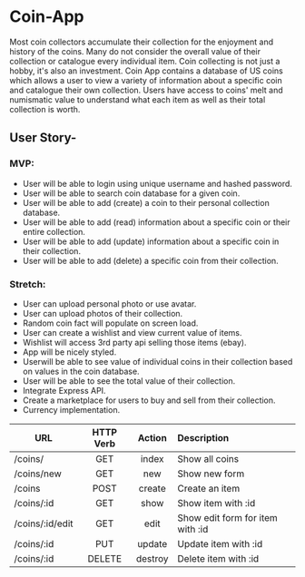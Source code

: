 # Coin-App

Most coin collectors accumulate their collection for the enjoyment and history of the coins.  Many do not consider the overall value of their collection or catalogue every individual item.  Coin collecting is not just a hobby, it's also an investment.  Coin App contains a database of US coins which allows a user to view a variety of information about a specific coin and catalogue their own collection.  Users have access to coins' melt and numismatic value to understand what each item as well as their total collection is worth.

## User Story-
### MVP:
  * User will be able to login using unique username and hashed password.
  * User will be able to search coin database for a given coin.
  * User will be able to add (create) a coin to their personal collection database.
  * User will be able to add (read) information about a specific coin or their entire collection.
  * User will be able to add (update) information about a specific coin in their collection.
  * User will be able to add (delete) a specific coin from their collection.

### Stretch:
  * User can upload personal photo or use avatar.
  * User can upload photos of their collection.
  * Random coin fact will populate on screen load.
  * User can create a wishlist and view current value of items.
  * Wishlist will access 3rd party api selling those items (ebay).
  * App will be nicely styled.
  * Userwill be able to see value of individual coins in their collection based on values in the coin database.
  * User will be able to see the total value of their collection.
  * Integrate Express API.
  * Create a marketplace for users to buy and sell from their collection.
  * Currency implementation.

|URL        | HTTP Verb | Action | Description       |
|-----------|:---------:|:------:|:------------------|
|/coins/    | GET       | index  | Show all coins    |
|/coins/new | GET       | new    | Show new form     |
|/coins     | POST      | create | Create an item    |
|/coins/:id | GET       | show   | Show item with :id|
|/coins/:id/edit| GET   | edit   | Show edit form for item with :id|
|/coins/:id | PUT     | update | Update item with :id |
|/coins/:id | DELETE    | destroy| Delete item with :id|
